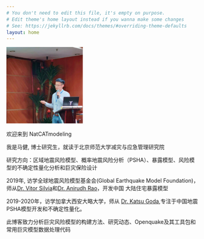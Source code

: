 ```yaml
---
# You don't need to edit this file, it's empty on purpose.
# Edit theme's home layout instead if you wanna make some changes
# See: https://jekyllrb.com/docs/themes/#overriding-theme-defaults
layout: home
---
```


<div class="divider">
    <div class="left">
        <img id="profilepic" width="200" height="200" src="assets/profile.JPG" alt="Profile">
    </div>
    <div class="right">
        <p>欢迎来到 NatCATmodeling</p>
        <p>我是马健, 博士研究生，就读于北京师范大学减灾与应急管理研究院</p>
        <p>
           研究方向：区域地震风险模型、概率地震风险分析（PSHA）、暴露模型、风险模型的不确定性量化分析和巨灾保险设计
        </p>
        <p>
           2019年, 访学全球地震风险模型基金会(Global Earthquake Model Foundation)，师从<a 
           href= "https://www.researchgate.net/profile/Vitor_Silva7/">Dr. Vitor Silvia</a>和<a 
           href= "https://scholar.google.com/citations?user=3B8O4MEAAAAJ&hl=en/">Dr. Anirudh Rao</a>，开发中国
           大陆住宅暴露模型
        </p>
        <p>
           2019-2020年，访学加拿大西安大略大学，师从 <a 
           href= "https://www.researchgate.net/profile/Katsuichiro_Goda/">Dr. Katsu Goda</a>,专注于中国地震PSHA模型开发和不确定性量化。
        </p>
        <p>此博客致力分析巨灾风险模型的构建方法、研究动态、Openquake及其工具包和常用巨灾模型数据处理代码</p>
    </div>
</div>
